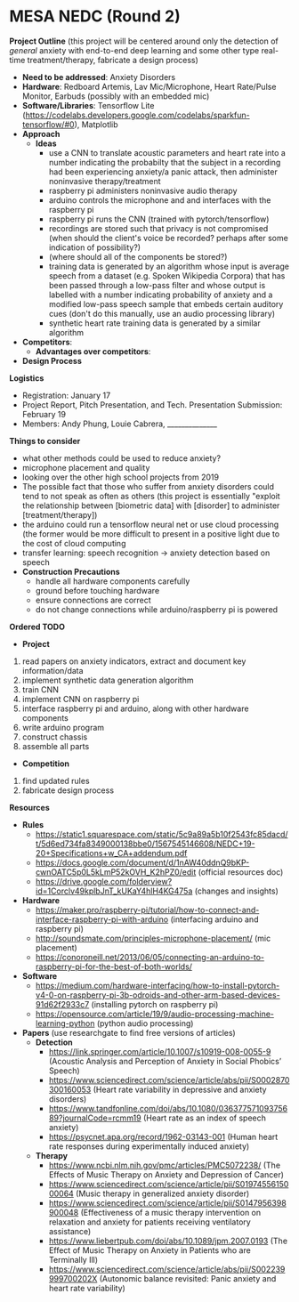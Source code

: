 # MESA NEDC (Round 2)
**Project Outline** (this project will be centered around only the detection of *general* anxiety with end-to-end deep learning and some other type real-time treatment/therapy, fabricate a design process)
  - **Need to be addressed**: Anxiety Disorders
  - **Hardware**: Redboard Artemis, Lav Mic/Microphone, Heart Rate/Pulse Monitor, Earbuds (possibly with an embedded mic)
  - **Software/Libraries**: Tensorflow Lite (https://codelabs.developers.google.com/codelabs/sparkfun-tensorflow/#0), Matplotlib
  - **Approach**
    - **Ideas**
      - use a CNN to translate acoustic parameters and heart rate into a number indicating the probabilty that the subject in a recording had been experiencing anxiety/a panic attack, then administer noninvasive therapy/treatment
      - raspberry pi administers noninvasive audio therapy 
      - arduino controls the microphone and and interfaces with the raspberry pi
      - raspberry pi runs the CNN (trained with pytorch/tensorflow)
      - recordings are stored such that privacy is not compromised (when should the client's voice be recorded? perhaps after some indication of possibility?)
      - (where should all of the components be stored?)
      - training data is generated by an algorithm whose input is average speech from a dataset (e.g. Spoken Wikipedia Corpora) that has been passed through a low-pass filter and whose output is labelled with a number indicating probability of anxiety and a modified low-pass speech sample that embeds certain auditory cues (don't do this manually, use an audio processing library)
      - synthetic heart rate training data is generated by a similar algorithm
  - **Competitors**:
    - **Advantages over competitors**:
  - **Design Process**
  
**Logistics**
  - Registration: January 17
  - Project Report, Pitch Presentation, and Tech. Presentation Submission: February 19
  - Members: Andy Phung, Louie Cabrera, ______________
      
**Things to consider**
  - what other methods could be used to reduce anxiety?
  - microphone placement and quality
  - looking over the other high school projects from 2019
  - The possible fact that those who suffer from anxiety disorders could tend to not speak as often as others (this project is essentially "exploit the relationship between [biometric data] with [disorder] to administer [treatment/therapy])
  - the arduino could run a tensorflow neural net or use cloud processing (the former would be more difficult to present in a positive light due to the cost of cloud computing
  - transfer learning: speech recognition -> anxiety detection based on speech
  - **Construction Precautions**
    - handle all hardware components carefully
    - ground before touching hardware
    - ensure connections are correct
    - do not change connections while arduino/raspberry pi is powered
    
 **Ordered TODO**
 - **Project**
  1. read papers on anxiety indicators, extract and document key information/data
  2. implement synthetic data generation algorithm
  3. train CNN
  4. implement CNN on raspberry pi
  5. interface raspberry pi and arduino, along with other hardware components
  6. write arduino program
  7. construct chassis
  8. assemble all parts
 - **Competition**
  1. find updated rules
  2. fabricate design process
  
**Resources**
  - **Rules**
    - https://static1.squarespace.com/static/5c9a89a5b10f2543fc85dacd/t/5d6ed734fa8349000138bbe0/1567545146608/NEDC+19-20+Specifications+w_CA+addendum.pdf
    - https://docs.google.com/document/d/1nAW40ddnQ9bKP-cwnOATC5p0L5kLmP52kOVH_K2hPZ0/edit (official resources doc)
    - https://drive.google.com/folderview?id=1Corclv49kplbJnT_kUKaY4hlH4KG475a (changes and insights)
  - **Hardware**
    - https://maker.pro/raspberry-pi/tutorial/how-to-connect-and-interface-raspberry-pi-with-arduino (interfacing arduino and raspberry pi)
    - http://soundsmate.com/principles-microphone-placement/ (mic placement)
    - https://conoroneill.net/2013/06/05/connecting-an-arduino-to-raspberry-pi-for-the-best-of-both-worlds/
  - **Software**
    - https://medium.com/hardware-interfacing/how-to-install-pytorch-v4-0-on-raspberry-pi-3b-odroids-and-other-arm-based-devices-91d62f2933c7 (installing pytorch on raspberry pi)
    - https://opensource.com/article/19/9/audio-processing-machine-learning-python (python audio processing)
  - **Papers** (use researchgate to find free versions of articles)
    - **Detection**
      - https://link.springer.com/article/10.1007/s10919-008-0055-9 (Acoustic Analysis and Perception of Anxiety in Social Phobics’ Speech)
      - https://www.sciencedirect.com/science/article/abs/pii/S0002870300160053 (Heart rate variability in depressive and anxiety disorders)
      - https://www.tandfonline.com/doi/abs/10.1080/03637757109375689?journalCode=rcmm19 (Heart rate as an index of speech anxiety)
      - https://psycnet.apa.org/record/1962-03143-001 (Human heart rate responses during experimentally induced anxiety)
    - **Therapy**
      - https://www.ncbi.nlm.nih.gov/pmc/articles/PMC5072238/ (The Effects of Music Therapy on Anxiety and Depression of Cancer)
      - https://www.sciencedirect.com/science/article/pii/S0197455615000064 (Music therapy in generalized anxiety disorder)
      - https://www.sciencedirect.com/science/article/pii/S0147956398900048 (Effectiveness of a music therapy intervention on relaxation and anxiety for patients receiving ventilatory assistance)
      - https://www.liebertpub.com/doi/abs/10.1089/jpm.2007.0193 (The Effect of Music Therapy on Anxiety in Patients who are Terminally Ill)
      - https://www.sciencedirect.com/science/article/abs/pii/S002239999700202X (Autonomic balance revisited: Panic anxiety and heart rate variability)

  
  
